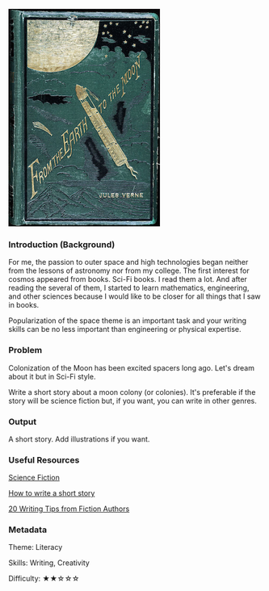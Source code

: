 ![Book](imgMoonStory.png)

### Introduction (Background)

For me, the passion to outer space and high technologies began neither from the lessons of astronomy
 nor from my college. The first interest for cosmos appeared from books. Sci-Fi books.
I read them a lot. And after reading the several of them,
I started to learn mathematics, engineering, and other sciences because I would like to be closer
for all things that I saw in books.

Popularization of the space theme is an important task and
your writing skills can be no less important than engineering or physical expertise.

### Problem

Colonization of the Moon has been excited spacers long ago.
Let's dream about it but in Sci-Fi style.

Write a short story about a moon colony (or colonies).
It's preferable if the story will be science fiction but, if you want, you can write in other genres.

### Output

A short story. Add illustrations if you want.

### Useful Resources

[Science Fiction](https://en.wikipedia.org/wiki/Science_fiction)

[How to write a short story](http://www.wikihow.com/Write-a-Short-Story)

[20 Writing Tips from Fiction Authors](http://www.iuniverse.com/expertadvice/20writingtipsfrom12fictionauthors.aspx)

### Metadata
Theme: Literacy

Skills: Writing, Creativity

Difficulty: ★★☆☆☆
